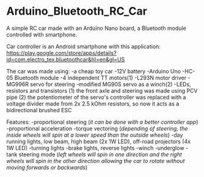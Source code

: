 # Arduino_Bluetooth_RC_Car
A simple RC car made with an Arduino Nano board, a Bluetooth module controlled with smartphone.

Car controller is an Android smartphone with this application: https://play.google.com/store/apps/details?id=com.electro_tex.bluetoothcar&hl=en&gl=US

The car was made using:
-a cheap toy car
-12V battery
-Arduino Uno
-HC-05 Bluetooth module
-4 independent TT motors(1)
-L293N motor driver
-MG996R servo for steering
-modified MG90S servo as a winch(2)
-LEDs, resistors and transistors
(1) the front axle and steering was made using PCV pipe
(2) the potentiometer of the servo's controller was replaced with a voltage divider made from 2x 2.5 kOhm resistors, so now it acts as a bidirectional brushed ESC

Features:
-proportional steering (*it can be done with a better controller app*)
-proportional acceleration
-torque vectoring (*depending of steering, the inside wheels will spin at a lower speed than the outside wheels*)
-day running lights, low beam, high beam (2x 1W LED), off-road projectors (4x 1W LED)
-turning lights
-brake lights, reverse lights
-winch
-underglow
-tank steering mode (*left wheels will spin in one direction and the right wheels will spin in the other direction allowing the car to rotate without moving forwards or backwards*)
